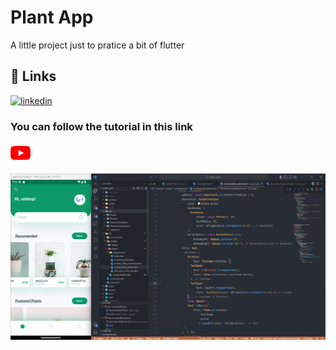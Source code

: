 # Plant App

A little project just to pratice a bit of flutter

## 🔗 Links

[![linkedin](https://img.shields.io/badge/linkedin-0A66C2?style=for-the-badge&logo=linkedin&logoColor=white)](https://www.linkedin.com/in/lauro-silva/)

### You can follow the tutorial in this link

[![youtube](assets/images/youtube.png)](https://www.youtube.com/watch?v=LN668OAUrK4)

![Logo](assets/images/projet.png)

